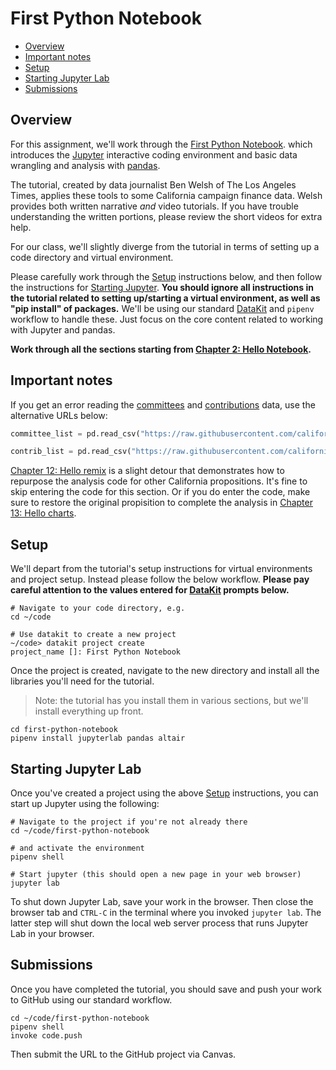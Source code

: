# First Python Notebook

- [Overview](#overview)
- [Important notes](#important-notes)
- [Setup](#setup)
- [Starting Jupyter Lab](#starting-jupyter-lab)
- [Submissions](#submissions)

## Overview

For this assignment, we'll work through the [First Python Notebook][]. which introduces the [Jupyter](https://jupyter.org/) interactive coding environment and basic data wrangling and analysis with [pandas][].

The tutorial, created by data journalist Ben Welsh of The Los Angeles Times, applies these tools to some California campaign finance data. Welsh provides both written narrative *and* video tutorials. If you have trouble understanding the written portions, please review the short videos for extra help.

For our class, we'll slightly diverge from the tutorial in terms of setting up a code directory and virtual environment.

Please carefully work through the [Setup](#setup) instructions below, and then follow the instructions for [Starting Jupyter](#starting-jupyter). **You should ignore all instructions in the tutorial related to setting up/starting a virtual environment, as well as "pip install" of packages.** We'll be using our standard [DataKit](../docs/datakit.md) and `pipenv` workflow to handle these. Just focus on the core content related to working with Jupyter and pandas.

**Work through all the sections starting from [Chapter 2: Hello Notebook](https://www.firstpythonnotebook.org/notebook/index.html).**

## Important notes

If you get an error reading the [committees][] and [contributions][] data, use the alternative URLs below:

[committees]: https://www.firstpythonnotebook.org/dataframe/index.html#creating-a-dataframe
[contributions]: https://www.firstpythonnotebook.org/dataframe/index.html#creating-another-dataframe

```python
committee_list = pd.read_csv("https://raw.githubusercontent.com/california-civic-data-coalition/first-python-notebook/master/docs/_static/committees.csv")

contrib_list = pd.read_csv("https://raw.githubusercontent.com/california-civic-data-coalition/first-python-notebook/master/docs/_static/contributions.csv")

```

[Chapter 12: Hello remix](https://www.firstpythonnotebook.org/remix/index.html) is a slight detour that demonstrates how to repurpose the analysis code for other California propositions. It's fine to skip entering the code for this section. Or if you do enter the code, make sure to restore the original propisition to complete the analysis in [Chapter 13: Hello charts](https://www.firstpythonnotebook.org/charts/index.html).


## Setup

We'll depart from the tutorial's setup instructions for virtual environments and project setup. Instead please follow the below workflow. **Please pay careful attention to the values entered for [DataKit](../docs/datakit.md) prompts below.**

```
# Navigate to your code directory, e.g.
cd ~/code

# Use datakit to create a new project
~/code> datakit project create
project_name []: First Python Notebook
```

Once the project is created, navigate to the new directory and install all the libraries you'll need for the tutorial.

> Note: the tutorial has you install them in various sections, but we'll install everything up front.

```
cd first-python-notebook
pipenv install jupyterlab pandas altair
```

[First Python Notebook]: http://www.firstpythonnotebook.org/
[pandas]: https://pandas.pydata.org/pandas-docs/stable/user_guide/index.html#user-guide

## Starting Jupyter Lab

Once you've created a project using the above [Setup](#setup) instructions, you can start up Jupyter using the following:

```
# Navigate to the project if you're not already there
cd ~/code/first-python-notebook

# and activate the environment
pipenv shell

# Start jupyter (this should open a new page in your web browser)
jupyter lab
```

To shut down Jupyter Lab, save your work in the browser. Then close the browser tab and `CTRL-C` in the terminal where you invoked `jupyter lab`. The latter step will shut down the local web server process that runs Jupyter Lab in your browser.


## Submissions

Once you have completed the tutorial, you should save and push your work to GitHub using our standard workflow.

```
cd ~/code/first-python-notebook
pipenv shell
invoke code.push
```

Then submit the URL to the GitHub project via Canvas.
